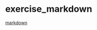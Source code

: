 # exercise_markdown
[markdown](https://github.com/Abuoblie/exercise_markdown/blob/main/markdown.md)
